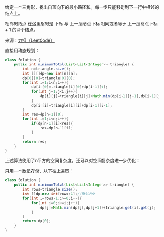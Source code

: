 给定一个三角形，找出自顶向下的最小路径和。每一步只能移动到下一行中相邻的结点上。

相邻的结点 在这里指的是 下标 与 上一层结点下标 相同或者等于 上一层结点下标 + 1 的两个结点。

来源：[力扣（LeetCode）](https://leetcode-cn.com/problems/triangle)

直接用动态规划：

```java
class Solution {
    public int minimumTotal(List<List<Integer>> triangle) {
        int n=triangle.size();
        int [][]dp=new int[n][n];
        dp[0][0]=triangle[0][0];
        for(int i=1;i<n;i++){
            dp[i][0]=triangle[i][0]+dp[i-1][0];
            for(int j=1;j<i;j++){
                dp[i][j]=triangle[i][j]+Math.min(dp[i-1][j-1],dp[i-1][j]);
            }
            dp[i][i]=triangle[i][i]+dp[i-1][i-1];
        }
        int res=dp[n-1][0];
        for(int i=1;i<n;i++){
            if(dp[n-1][i]<res){
                res=dp[n-1][i];
            }
        }
        return res;
    }
}
```

上述算法使用了n平方的空间复杂度，还可以对空间复杂度进一步优化：

只用一个数组存储，从下往上遍历：
```java
class Solution {
    public int minimumTotal(List<List<Integer>> triangle) {
        int rows=triangle.size();
        int []dp=new int[rows+1];//默认为0
        for(int i=rows-1;i>=0;i--){
            for(int j=0;j<=i;j++){
                dp[j]=Math.min(dp[j],dp[j+1])+triangle.get(i).get(j);
            }
        }
        return dp[0];
    }
}
```

